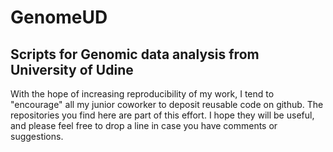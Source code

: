 # GenomeUD
## Scripts for Genomic data analysis from University of Udine
With the hope of increasing reproducibility of my work, I tend to "encourage" all my junior coworker to deposit reusable code on github.
The repositories you find here are part of this effort. I hope they will be useful, and please feel free to drop a line in case you have comments or suggestions.
